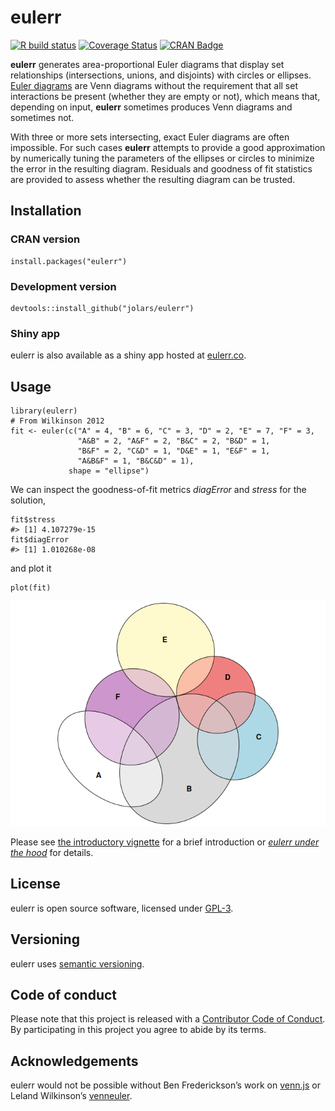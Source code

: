 <!-- README.md is generated from README.Rmd. Please edit that file -->

eulerr
======

<!-- badges: start -->

[![R build
status](https://github.com/jolars/eulerr/workflows/R-CMD-check/badge.svg)](https://github.com/jolars/eulerr/actions)
[![Coverage
Status](https://codecov.io/gh/jolars/eulerr/branch/master/graph/badge.svg)](https://codecov.io/gh/jolars/eulerr)
[![CRAN
Badge](http://www.r-pkg.org/badges/version/eulerr)](https://cran.r-project.org/package=eulerr)
<!-- badges: end -->

**eulerr** generates area-proportional Euler diagrams that display set
relationships (intersections, unions, and disjoints) with circles or
ellipses. [Euler diagrams](https://en.wikipedia.org/wiki/Euler_diagram)
are Venn diagrams without the requirement that all set interactions be
present (whether they are empty or not), which means that, depending on
input, **eulerr** sometimes produces Venn diagrams and sometimes not.

With three or more sets intersecting, exact Euler diagrams are often
impossible. For such cases **eulerr** attempts to provide a good
approximation by numerically tuning the parameters of the ellipses or
circles to minimize the error in the resulting diagram. Residuals and
goodness of fit statistics are provided to assess whether the resulting
diagram can be trusted.

Installation
------------

### CRAN version

    install.packages("eulerr")

### Development version

    devtools::install_github("jolars/eulerr")

### Shiny app

eulerr is also available as a shiny app hosted at
[eulerr.co](http://eulerr.co).

Usage
-----

    library(eulerr)
    # From Wilkinson 2012
    fit <- euler(c("A" = 4, "B" = 6, "C" = 3, "D" = 2, "E" = 7, "F" = 3,
                   "A&B" = 2, "A&F" = 2, "B&C" = 2, "B&D" = 1,
                   "B&F" = 2, "C&D" = 1, "D&E" = 1, "E&F" = 1,
                   "A&B&F" = 1, "B&C&D" = 1),
                 shape = "ellipse")

We can inspect the goodness-of-fit metrics *diagError* and *stress* for
the solution,

    fit$stress
    #> [1] 4.107279e-15
    fit$diagError
    #> [1] 1.010268e-08

and plot it

    plot(fit)

![](man/figures/README-plot_method-1.png)

Please see [the introductory
vignette](https://CRAN.R-project.org/package=eulerr/vignettes/introduction.html)
for a brief introduction or [*eulerr under the
hood*](https://CRAN.R-project.org/package=eulerr/vignettes/under-the-hood.html)
for details.

License
-------

eulerr is open source software, licensed under
[GPL-3](https://github.com/jolars/eulerr/blob/master/LICENSE).

Versioning
----------

eulerr uses [semantic versioning](https://semver.org).

Code of conduct
---------------

Please note that this project is released with a [Contributor Code of
Conduct](https://github.com/jolars/eulerr/blob/master/CONDUCT.md). By
participating in this project you agree to abide by its terms.

Acknowledgements
----------------

eulerr would not be possible without Ben Frederickson’s work on
[venn.js](http://www.benfrederickson.com) or Leland Wilkinson’s
[venneuler](https://cran.r-project.org/package=venneuler).
